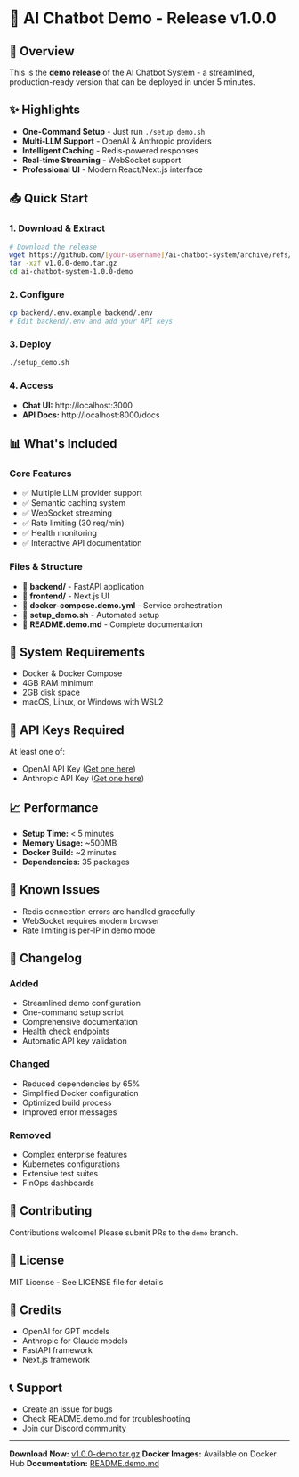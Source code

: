 # 🚀 AI Chatbot Demo - Release v1.0.0

## 🎯 Overview
This is the **demo release** of the AI Chatbot System - a streamlined, production-ready version that can be deployed in under 5 minutes.

## ✨ Highlights
- **One-Command Setup** - Just run `./setup_demo.sh`
- **Multi-LLM Support** - OpenAI & Anthropic providers
- **Intelligent Caching** - Redis-powered responses
- **Real-time Streaming** - WebSocket support
- **Professional UI** - Modern React/Next.js interface

## 📥 Quick Start

### 1. Download & Extract
```bash
# Download the release
wget https://github.com/[your-username]/ai-chatbot-system/archive/refs/tags/v1.0.0-demo.tar.gz
tar -xzf v1.0.0-demo.tar.gz
cd ai-chatbot-system-1.0.0-demo
```

### 2. Configure
```bash
cp backend/.env.example backend/.env
# Edit backend/.env and add your API keys
```

### 3. Deploy
```bash
./setup_demo.sh
```

### 4. Access
- **Chat UI:** http://localhost:3000
- **API Docs:** http://localhost:8000/docs

## 📊 What's Included

### Core Features
- ✅ Multiple LLM provider support
- ✅ Semantic caching system
- ✅ WebSocket streaming
- ✅ Rate limiting (30 req/min)
- ✅ Health monitoring
- ✅ Interactive API documentation

### Files & Structure
- 📁 **backend/** - FastAPI application
- 📁 **frontend/** - Next.js UI
- 📄 **docker-compose.demo.yml** - Service orchestration
- 📄 **setup_demo.sh** - Automated setup
- 📄 **README.demo.md** - Complete documentation

## 🔧 System Requirements
- Docker & Docker Compose
- 4GB RAM minimum
- 2GB disk space
- macOS, Linux, or Windows with WSL2

## 🔑 API Keys Required
At least one of:
- OpenAI API Key ([Get one here](https://platform.openai.com/api-keys))
- Anthropic API Key ([Get one here](https://console.anthropic.com/account/keys))

## 📈 Performance
- **Setup Time:** < 5 minutes
- **Memory Usage:** ~500MB
- **Docker Build:** ~2 minutes
- **Dependencies:** 35 packages

## 🐛 Known Issues
- Redis connection errors are handled gracefully
- WebSocket requires modern browser
- Rate limiting is per-IP in demo mode

## 📝 Changelog

### Added
- Streamlined demo configuration
- One-command setup script
- Comprehensive documentation
- Health check endpoints
- Automatic API key validation

### Changed
- Reduced dependencies by 65%
- Simplified Docker configuration
- Optimized build process
- Improved error messages

### Removed
- Complex enterprise features
- Kubernetes configurations
- Extensive test suites
- FinOps dashboards

## 🤝 Contributing
Contributions welcome! Please submit PRs to the `demo` branch.

## 📜 License
MIT License - See LICENSE file for details

## 🙏 Credits
- OpenAI for GPT models
- Anthropic for Claude models
- FastAPI framework
- Next.js framework

## 📞 Support
- Create an issue for bugs
- Check README.demo.md for troubleshooting
- Join our Discord community

---

**Download Now:** [v1.0.0-demo.tar.gz](#)
**Docker Images:** Available on Docker Hub
**Documentation:** [README.demo.md](README.demo.md)